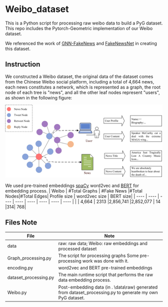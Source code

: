 # Weibo_dataset
This is a Python script for processing raw weibo data to build a PyG dataset. This repo includes the Pytorch-Geometric implementation of our Weibo dataset.

We referenced the work of [GNN-FakeNews](https://github.com/safe-graph/GNN-FakeNews) and [FakeNewsNet](https://github.com/KaiDMML/FakeNewsNet) in creating this dataset.
## Instruction
We constructed a Weibo dataset, the original data of the dataset comes from the Chinese Weibo social platform, including a total of 4,664 news, each news constitutes a network, which is represented as a graph, the root node of each tree is "news", and all the other leaf nodes represent "users", as shown in the following figure:

![Graph Representation](https://github.com/Chandler-Q/Weibo_dataset/blob/main/graph.jpg)

We used pre-trained embeddings [spaCy](https://spacy.io/models/zh#zh_core_web_lg) word2vec and [BERT](https://github.com/jina-ai/clip-as-service) for embedding process.
|  Weibo   | #Total Graphs  | #Fake News  |#Total Nodes|#Total Edges| Profile size  | word2vec size  | BERT size|
|  ----    | ----           | ----        |      ----  | ----       | ----  | ----  | ----  |
|          |  4,664         | 2313        |2,856,741   |2,852,077    | 14   |314| 768|



## Files Note
|  File   | Note  |
|  ----  | ----  |
| data  | raw: raw data; Weibo: raw embeddings and processed dataset|
|  Graph_processing.py | The script for processing graphs Some pre-processing work was done with it.|
|  encoding.py | word2vec and BERT pre-trained embeddings |
|  dataset_processing.py | The main runtime script that performs the raw data embedding process. |
|  Weibo.py | Post-embedding data (in . \data\raw) generated from dataset_processing.py  to generate my own PyG dataset. |

